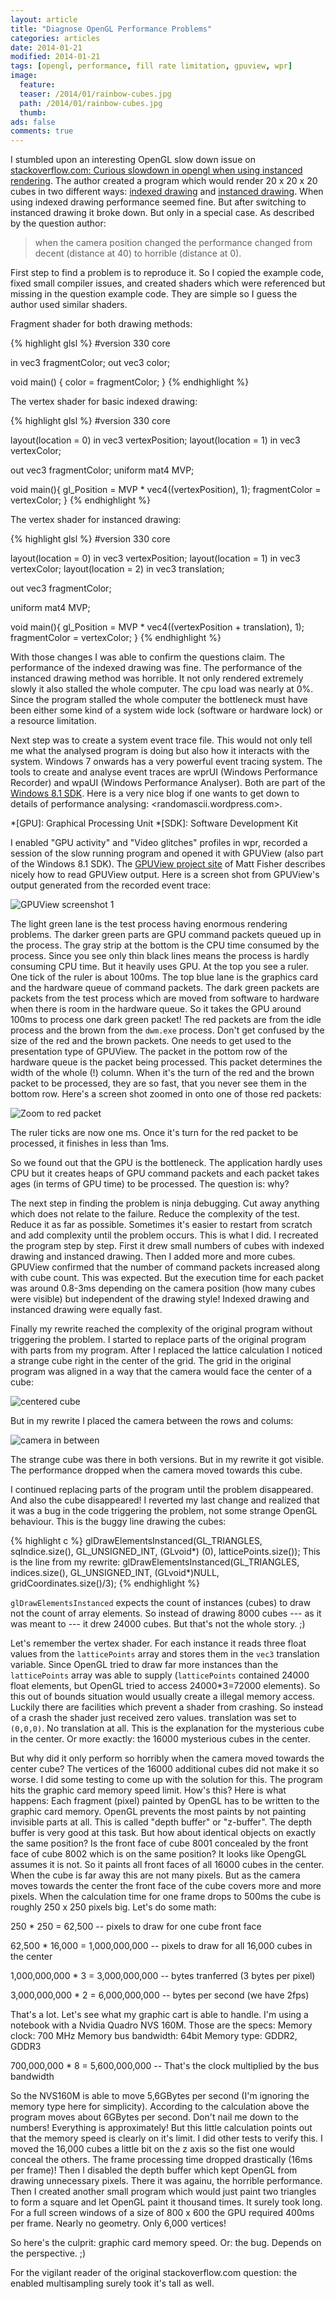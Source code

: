 ```yaml
---
layout: article
title: "Diagnose OpenGL Performance Problems"
categories: articles
date: 2014-01-21
modified: 2014-01-21
tags: [opengl, performance, fill rate limitation, gpuview, wpr]
image:
  feature: 
  teaser: /2014/01/rainbow-cubes.jpg
  path: /2014/01/rainbow-cubes.jpg
  thumb: 
ads: false
comments: true
---
```


I stumbled upon an interesting OpenGL slow down issue on [stackoverflow.com: Curious slowdown in opengl when using instanced rendering][stack-question]. The author created a program which would render 20 x 20 x 20 cubes in two different ways: [indexed drawing][indexed-drawing] and [instanced drawing][instanced-drawing]. When using indexed drawing performance seemed fine. But after switching to instanced drawing it broke down. But only in a special case. As described by the question author:

> when the camera position changed the performance changed from decent (distance at 40) to horrible (distance at 0).

First step to find a problem is to reproduce it. So I copied the example code, fixed small compiler issues, and created shaders which were referenced but missing in the question example code. They are simple so I guess the author used similar shaders.

Fragment shader for both drawing methods:

{% highlight glsl %}
#version 330 core

in vec3 fragmentColor;
out vec3 color;

void main() {
  color = fragmentColor;
}
{% endhighlight %}

The vertex shader for basic indexed drawing:

{% highlight glsl %}
#version 330 core

layout(location = 0) in vec3 vertexPosition;
layout(location = 1) in vec3 vertexColor;

out vec3 fragmentColor;
uniform mat4 MVP;

void main(){
  gl_Position = MVP * vec4((vertexPosition), 1);
  fragmentColor = vertexColor;
}
{% endhighlight %}

The vertex shader for instanced drawing:

{% highlight glsl %}
#version 330 core

layout(location = 0) in vec3 vertexPosition;
layout(location = 1) in vec3 vertexColor;
layout(location = 2) in vec3 translation;

out vec3 fragmentColor;

uniform mat4 MVP;

void main(){
  gl_Position = MVP * vec4((vertexPosition + translation), 1);
  fragmentColor = vertexColor;
}
{% endhighlight %}

With those changes I was able to confirm the questions claim. The performance of the indexed drawing was fine. The performance of the instanced drawing method was horrible. It not only rendered extremely slowly it also stalled the whole computer. The cpu load was nearly at 0%. Since the program stalled the whole computer the bottleneck must have been either some kind of a system wide lock (software or hardware lock) or a resource limitation.

Next step was to create a system event trace file. This would not only tell me what the analysed program is doing but also how it interacts with the system. Windows 7 onwards has a very powerful event tracing system. The tools to create and analyse event traces are wprUI (Windows Performance Recorder) and wpaUI (Windows Performance Analyser). Both are part of the [Windows 8.1 SDK]. Here is a very nice blog if one wants to get down to details of performance analysing: <randomascii.wordpress.com>.

*[GPU]: Graphical Processing Unit
*[SDK]: Software Development Kit

I enabled "GPU activity" and "Video glitches" profiles in wpr, recorded a session of the slow running program and opened it with GPUView (also part of the Windows 8.1 SDK). The [GPUView project site] of Matt Fisher describes nicely how to read GPUView output. Here is a screen shot from GPUView's output generated from the recorded event trace:

![GPUView screenshot 1](/images/2014/01/gpuview1.png)

The light green lane is the test process having enormous rendering problems. The darker green parts are GPU command packets queued up in the process. The gray strip at the bottom is the CPU time consumed by the process. Since you see only thin black lines means the process is hardly consuming CPU time. But it heavily uses GPU. At the top you see a ruler. One tick of the ruler is about 100ms. The top blue lane is the graphics card and the hardware queue of command packets. The dark green packets are packets from the test process which are moved from software to hardware when there is room in the hardware queue. So it takes the GPU around 100ms to process one dark green packet!
The red packets are from the idle process and the brown from the `dwm.exe` process. Don't get confused by the size of the red and the brown packets. One needs to get used to the presentation type of GPUView. The packet in the pottom row of the hardware queue is the packet being processed. This packet determines the width of the whole (!) column. When it's the turn of the red and the brown packet to be processed, they are so fast, that you never see them in the bottom row. Here's a screen shot zoomed in onto one of those red packets:

![Zoom to red packet](/images/2014/01/GPUView-redpacket.png)

The ruler ticks are now one ms. Once it's turn for the red packet to be processed, it finishes in less than 1ms.

So we found out that the GPU is the bottleneck. The application hardly uses CPU but it creates heaps of GPU command packets and each packet takes ages (in terms of GPU time) to be processed. The question is: why?

The next step in finding the problem is ninja debugging. Cut away anything which does not relate to the failure. Reduce the complexity of the test. Reduce it as far as possible. Sometimes it's easier to restart from scratch and add complexity until the problem occurs. This is what I did. I recreated the program step by step. First it drew small numbers of cubes with indexed drawing and instanced drawing. Then I added more and more cubes. GPUView confirmed that the number of command packets increased along with cube count. This was expected. But the execution time for each packet was around 0.8-3ms depending on the camera position (how many cubes were visible) but independent of the drawing style! Indexed drawing and instanced drawing were equally fast.

Finally my rewrite reached the complexity of the original program without triggering the problem. I started to replace parts of the original program with parts from my program. After I replaced the lattice calculation I noticed a strange cube right in the center of the grid. The grid in the original program was aligned in a way that the camera would face the center of a cube:

![centered cube](/images/2014/01/cube-center.png)

But in my rewrite I placed the camera between the rows and colums:

![camera in between](/images/2014/01/cube-between.png)

The strange cube was there in both versions. But in my rewrite it got visible. The performance dropped when the camera moved towards this cube.

I continued replacing parts of the program until the problem disappeared. And also the cube disappeared! I reverted my last change and realized that it was a bug in the code triggering the problem, not some strange OpenGL behaviour. This is the buggy line drawing the cubes:

{% highlight c %}
glDrawElementsInstanced(GL_TRIANGLES, sqIndice.size(), GL_UNSIGNED_INT, (GLvoid*) (0), latticePoints.size());
This is the line from my rewrite:
glDrawElementsInstanced(GL_TRIANGLES, indices.size(), GL_UNSIGNED_INT, (GLvoid*)NULL, gridCoordinates.size()/3);
{% endhighlight %}

`glDrawElementsInstanced` expects the count of instances (cubes) to draw not the count of array elements. So instead of drawing 8000 cubes --- as it was meant to --- it drew 24000 cubes. But that's not the whole story. ;)

Let's remember the vertex shader. For each instance it reads three float values from the `latticePoints` array and stores them in the `vec3` translation variable. Since OpenGL tried to draw far more instances than the `latticePoints` array was able to supply (`latticePoints` contained 24000 float elements, but OpenGL tried to access 24000*3=72000 elements). So this out of bounds situation would usually create a illegal memory access. Luckily there are facilities which prevent a shader from crashing. So instead of a crash the shader just received zero values. translation was set to `(0,0,0)`. No translation at all. This is the explanation for the mysterious cube in the center. Or more exactly: the 16000 mysterious cubes in the center.

But why did it only perform so horribly when the camera moved towards the center cube? The vertices of the 16000 additional cubes did not make it so worse. I did some testing to come up with the solution for this. The program hits the graphic card memory speed limit. How's this? Here is what happens: Each fragment (pixel) painted by OpenGL has to be written to the graphic card memory. OpenGL prevents the most paints by not painting invisible parts at all. This is called "depth buffer" or "z-buffer". The depth buffer is very good at this task. But how about identical objects on exactly the same position? Is the front face of cube 8001 concealed by the front face of cube 8002 which is on the same position? It looks like OpengGL assumes it is not. So it paints all front faces of all 16000 cubes in the center. When the cube is far away this are not many pixels. But as the camera moves towards the center the front face of the cube covers more and more pixels. When the calculation time for one frame drops to 500ms the cube is roughly 250 x 250 pixels big. Let's do some math:

250 * 250 = 62,500 -- pixels to draw for one cube front face

62,500 * 16,000 = 1,000,000,000 -- pixels to draw for all 16,000 cubes in the center

1,000,000,000 * 3 = 3,000,000,000 -- bytes tranferred (3 bytes per pixel)

3,000,000,000 * 2 = 6,000,000,000 -- bytes per second (we have 2fps) 

That's a lot. Let's see what my graphic cart is able to handle. I'm using a notebook with a Nvidia Quadro NVS 160M. Those are the specs:
Memory clock: 700 MHz
Memory bus bandwidth: 64bit
Memory type: GDDR2, GDDR3
 
700,000,000 * 8 = 5,600,000,000 -- That's the clock multiplied by the bus bandwidth

So the NVS160M is able to move 5,6GBytes per second (I'm ignoring the memory type here for simplicity). According to the calculation above the program moves about 6GBytes per second. Don't nail me down to the numbers! Everything is approximately! But this little calculation points out that the memory speed is clearly on it's limit. I did other tests to verify this. I moved the 16,000 cubes a little bit on the z axis so the fist one would conceal the others. The frame processing time dropped drastically (16ms per frame)! Then I disabled the depth buffer which kept OpenGL from drawing unnecessary pixels. There it was againu, the horrible performance. Then I created another small program which would just paint two triangles to form a square and let OpenGL paint it thousand times. It surely took long. For a full screen windows of a size of 800 x 600 the GPU required 400ms per frame. Nearly no geometry. Only 6,000 vertices!

So here's the culprit: graphic card memory speed. Or: the bug. Depends on the perspective. ;)

For the vigilant reader of the original stackoverflow.com question: the enabled multisampling surely took it's tall as well. 

[stack-question]: http://stackoverflow.com/questions/17842578/curious-slowdown-in-opengl-when-using-instanced-rendering
[indexed-drawing]: https://www.opengl.org/wiki/Vertex_Rendering#Basic_Drawing
[instanced-drawing]: https://www.opengl.org/wiki/Vertex_Rendering#Instancing
[Windows 8.1 SDK]: http://msdn.microsoft.com/en-us/library/windows/desktop/bg162891.aspx
[GPUView project site]: http://graphics.stanford.edu/~mdfisher/GPUView.html